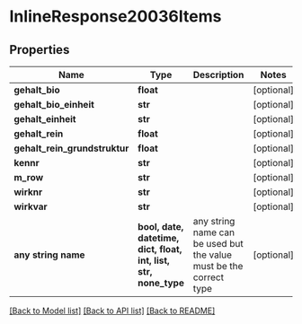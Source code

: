 # InlineResponse20036Items


## Properties
Name | Type | Description | Notes
------------ | ------------- | ------------- | -------------
**gehalt_bio** | **float** |  | [optional] 
**gehalt_bio_einheit** | **str** |  | [optional] 
**gehalt_einheit** | **str** |  | [optional] 
**gehalt_rein** | **float** |  | [optional] 
**gehalt_rein_grundstruktur** | **float** |  | [optional] 
**kennr** | **str** |  | [optional] 
**m_row** | **str** |  | [optional] 
**wirknr** | **str** |  | [optional] 
**wirkvar** | **str** |  | [optional] 
**any string name** | **bool, date, datetime, dict, float, int, list, str, none_type** | any string name can be used but the value must be the correct type | [optional]

[[Back to Model list]](../README.md#documentation-for-models) [[Back to API list]](../README.md#documentation-for-api-endpoints) [[Back to README]](../README.md)


